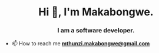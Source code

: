 <h1 align="center">Hi 👋, I'm Makabongwe.</h1>
<h3 align="center">I am a software developer.</h3>

- 📫 How to reach me **mthunzi.makabongwe@gmail.com**

<p align="left">
<a href="https://linkedin.com/in/makabongwenkabinde" target="blank"><img align="center" src="https://raw.githubusercontent.com/rahuldkjain/github-profile-readme-
